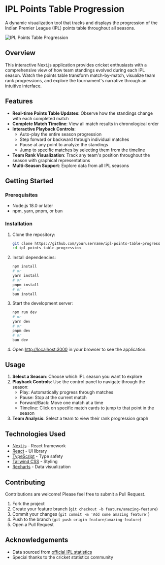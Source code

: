# IPL Points Table Progression

A dynamic visualization tool that tracks and displays the progression of the Indian Premier League (IPL) points table throughout all seasons.

![IPL Points Table Progression](https://i.postimg.cc/4xwT84kT/screenshot-2025-04-16-at-7-09-33-pm.png)

## Overview

This interactive Next.js application provides cricket enthusiasts with a comprehensive view of how team standings evolved during each IPL season. Watch the points table transform match-by-match, visualize team rank progressions, and explore the tournament's narrative through an intuitive interface.

## Features

- **Real-time Points Table Updates**: Observe how the standings change with each completed match
- **Complete Match Timeline**: View all match results in chronological order
- **Interactive Playback Controls**:
  - Auto-play the entire season progression
  - Step forward or backward through individual matches
  - Pause at any point to analyze the standings
  - Jump to specific matches by selecting them from the timeline
- **Team Rank Visualization**: Track any team's position throughout the season with graphical representations
- **Multi-Season Support**: Explore data from all IPL seasons

## Getting Started

### Prerequisites

- Node.js 18.0 or later
- npm, yarn, pnpm, or bun

### Installation

1. Clone the repository:
   ```bash
   git clone https://github.com/yourusername/ipl-points-table-progression.git
   cd ipl-points-table-progression
   ```

2. Install dependencies:
   ```bash
   npm install
   # or
   yarn install
   # or
   pnpm install
   # or
   bun install
   ```

3. Start the development server:
   ```bash
   npm run dev
   # or
   yarn dev
   # or
   pnpm dev
   # or
   bun dev
   ```

4. Open [http://localhost:3000](http://localhost:3000) in your browser to see the application.

## Usage

1. **Select a Season**: Choose which IPL season you want to explore
2. **Playback Controls**: Use the control panel to navigate through the season:
   - Play: Automatically progress through matches
   - Pause: Stop at the current match
   - Forward/Back: Move one match at a time
   - Timeline: Click on specific match cards to jump to that point in the season
3. **Team Analysis**: Select a team to view their rank progression graph

## Technologies Used

- [Next.js](https://nextjs.org/) - React framework
- [React](https://reactjs.org/) - UI library
- [TypeScript](https://www.typescriptlang.org/) - Type safety
- [Tailwind CSS](https://tailwindcss.com/) - Styling
- [Recharts](https://recharts.org/) - Data visualization

## Contributing

Contributions are welcome! Please feel free to submit a Pull Request.

1. Fork the project
2. Create your feature branch (`git checkout -b feature/amazing-feature`)
3. Commit your changes (`git commit -m 'Add some amazing feature'`)
4. Push to the branch (`git push origin feature/amazing-feature`)
5. Open a Pull Request

## Acknowledgements

- Data sourced from [official IPL statistics](https://www.iplt20.com/)
- Special thanks to the cricket statistics community
